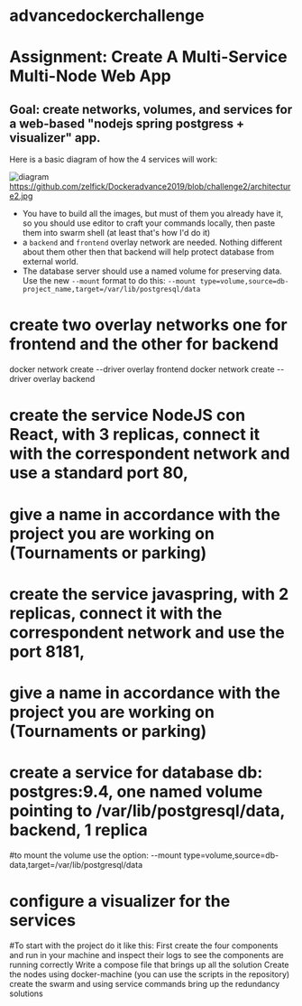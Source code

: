 # advancedockerchallenge
# Assignment: Create A Multi-Service Multi-Node Web App

## Goal: create networks, volumes, and services for a web-based "nodejs spring postgress + visualizer" app.
Here is a basic diagram of how the 4 services will work:

![diagram](./challenge2/architecture2.png) https://github.com/zelfick/Dockeradvance2019/blob/challenge2/architecture2.jpg
- You have to build all the images, but must of them you already have it, so you should use editor to craft your commands locally, then paste them into swarm shell (at least that's how I'd do it)
- a `backend` and `frontend` overlay network are needed. Nothing different about them other then that backend will help protect database from external world.
- The database server should use a named volume for preserving data. Use the new `--mount` format to do this: `--mount type=volume,source=db-project_name,target=/var/lib/postgresql/data`

# create two overlay networks one for frontend and the other for backend
docker network create --driver overlay frontend
docker network create --driver overlay backend

# create the service NodeJS con React, with 3 replicas, connect it with the  correspondent network and use a standard port 80, 
# give a name in accordance with the project you are working on (Tournaments or parking) 


# create the service javaspring, with 2 replicas, connect it with the  correspondent network and use the port 8181, 
# give a name in accordance with the project you are working on (Tournaments or parking)


# create a service for database db: postgres:9.4, one named volume pointing to /var/lib/postgresql/data, backend, 1 replica
#to mount the volume use the option: --mount type=volume,source=db-data,target=/var/lib/postgresql/data


# configure a visualizer for the services

#To start with the project do it like this:
First create the four components and run in your machine and inspect their logs to see the components are running correctly
Write a compose file that brings up all the solution
Create the nodes using docker-machine (you can use the scripts in the repository)
create the swarm and using service commands bring up the redundancy solutions
